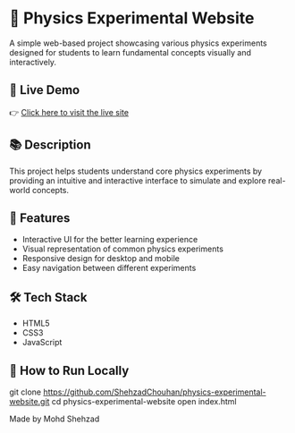 # 🧪 Physics Experimental Website

A simple web-based project showcasing various physics experiments designed for students to learn fundamental concepts visually and interactively.

## 🔗 Live Demo

👉 [Click here to visit the live site](https://shehzadchouhan.github.io/WebHosting_physics-experiments/)

## 📚 Description

This project helps students understand core physics experiments by providing an intuitive and interactive interface to simulate and explore real-world concepts.

## 📌 Features

- Interactive UI for the better learning experience
- Visual representation of common physics experiments
- Responsive design for desktop and mobile
- Easy navigation between different experiments

## 🛠 Tech Stack

- HTML5
- CSS3
- JavaScript

## 🚀 How to Run Locally
git clone https://github.com/ShehzadChouhan/physics-experimental-website.git
cd physics-experimental-website
open index.html

Made by Mohd Shehzad

